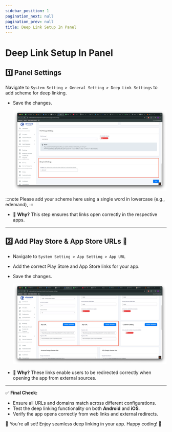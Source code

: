 ```yaml
---
sidebar_position: 1
pagination_next: null
pagination_prev: null
title: Deep Link Setup In Panel
---
```


# Deep Link Setup In Panel

## 1️⃣ Panel Settings

Navigate to `System Setting > General Setting > Deep Link Settings` to add scheme for deep linking.

- Save the changes.

  ![deeplink](../../../static/img/deeplink/deeplink4.webp)

:::note
Please add your scheme here using a single word in lowercase (e.g., edemand),
:::

- 🚀 **Why?** This step ensures that links open correctly in the respective apps.

---

## 2️⃣ Add Play Store & App Store URLs 📲

- Navigate to `System Setting > App Setting > App URL`
- Add the correct Play Store and App Store links for your app.
- Save the changes.

  ![deeplink](../../../static/img/deeplink/deeplink5.webp)

- 🔗 **Why?** These links enable users to be redirected correctly when opening the app from external sources.

---

✅ **Final Check:**

- Ensure all URLs and domains match across different configurations.
- Test the deep linking functionality on both **Android** and **iOS**.
- Verify the app opens correctly from web links and external redirects.

🚀 You're all set! Enjoy seamless deep linking in your app. Happy coding! 🎉
